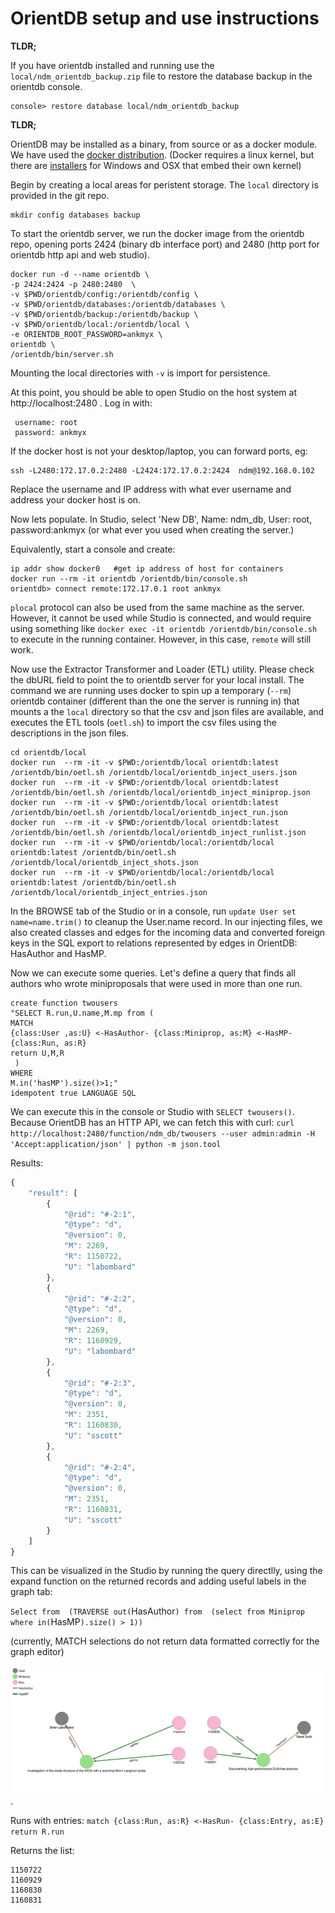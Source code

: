 # OrientDB setup and use instructions

**TLDR;**

If you have orientdb installed and running use
the `local/ndm_orientdb_backup.zip` file to restore the database backup in
the orientdb console. 

```
console> restore database local/ndm_orientdb_backup
```

**TLDR;**


OrientDB may be installed as a binary, from source or as a docker
module. We have used the [docker distribution](
https://www.linuxbabe.com/linux-server/install-docker-on-debian-8-jessie-server).
(Docker requires a linux kernel, but there are [installers](https://docs.docker.com/engine/installation/) for Windows
and OSX that embed their own kernel)

Begin by creating a local areas for peristent storage. 
The `local` directory is provided in the git repo.

    mkdir config databases backup

To start the orientdb server, we run the docker image from the
orientdb repo, opening ports
2424 (binary db interface port) and 2480 (http port for orientdb http
api and web studio).

```
docker run -d --name orientdb \
-p 2424:2424 -p 2480:2480  \
-v $PWD/orientdb/config:/orientdb/config \
-v $PWD/orientdb/databases:/orientdb/databases \
-v $PWD/orientdb/backup:/orientdb/backup \
-v $PWD/orientdb/local:/orientdb/local \
-e ORIENTDB_ROOT_PASSWORD=ankmyx \
orientdb \
/orientdb/bin/server.sh
```

Mounting the local directories with `-v` is import for persistence.

At this point, you should be able to open Studio on the host system at
http://localhost:2480 . Log in with:
```
 username: root
 password: ankmyx
```
If the docker host is not your desktop/laptop, you can forward ports, eg:

    ssh -L2480:172.17.0.2:2480 -L2424:172.17.0.2:2424  ndm@192.168.0.102

Replace the username and  IP address with what ever username and  address your docker host is on.

Now lets populate. In Studio, select 'New DB', Name: ndm_db, User:
root, password:ankmyx (or what ever you used when creating the
server.)

Equivalently, start a console and create:

```
ip addr show docker0   #get ip address of host for containers
docker run --rm -it orientdb /orientdb/bin/console.sh
orientdb> connect remote:172.17.0.1 root ankmyx
```
`plocal` protocol can also be used from the same machine as the
server. However, it cannot be used while Studio is connected, and
would require using something like `docker exec -it orientdb /orientdb/bin/console.sh` 
to execute in the running container. However, in this case, `remote`
will still work.

Now use the Extractor Transformer and Loader (ETL) utility. Please
check the dbURL field to point the to orientdb server for your local
install. The command we are running uses docker to spin up a temporary
(`--rm`) orientdb container (different than the one the server is
running in) that mounts a the `local` directory so that the csv and
json files are available, and executes the ETL tools (`oetl.sh`) to
import the csv files using the descriptions in the json files.

```
cd orientdb/local
docker run  --rm -it -v $PWD:/orientdb/local orientdb:latest /orientdb/bin/oetl.sh /orientdb/local/orientdb_inject_users.json
docker run  --rm -it -v $PWD:/orientdb/local orientdb:latest /orientdb/bin/oetl.sh /orientdb/local/orientdb_inject_miniprop.json
docker run  --rm -it -v $PWD:/orientdb/local orientdb:latest /orientdb/bin/oetl.sh /orientdb/local/orientdb_inject_run.json
docker run  --rm -it -v $PWD:/orientdb/local orientdb:latest /orientdb/bin/oetl.sh /orientdb/local/orientdb_inject_runlist.json
docker run  --rm -it -v $PWD/orientdb/local:/orientdb/local orientdb:latest /orientdb/bin/oetl.sh /orientdb/local/orientdb_inject_shots.json
docker run  --rm -it -v $PWD/orientdb/local:/orientdb/local orientdb:latest /orientdb/bin/oetl.sh  /orientdb/local/orientdb_inject_entries.json

```

In the BROWSE tab of the Studio or in a console, run
`update User set name=name.trim()` to cleanup the User.name record.
In our injecting files, we also created classes and edges for the
incoming data and converted foreign keys in the SQL export to
relations represented by edges in OrientDB: HasAuthor and HasMP.

Now we can execute some queries. Let's define a query that finds all
authors who wrote miniproposals that were used in more than one run.

``` 
create function twousers
"SELECT R.run,U.name,M.mp from (
MATCH
{class:User ,as:U} <-HasAuthor- {class:Miniprop, as:M} <-HasMP-{class:Run, as:R}
return U,M,R
 )
WHERE 
M.in('hasMP').size()>1;" 
idempotent true LANGUAGE SQL
```

We can execute this in the console or Studio with `SELECT
twousers()`. Because OrientDB has an HTTP API, we can fetch this with
curl:
`curl  http://localhost:2480/function/ndm_db/twousers --user admin:admin -H 'Accept:application/json' | python -m json.tool`

Results:

```js
{
    "result": [
        {
            "@rid": "#-2:1",
            "@type": "d",
            "@version": 0,
            "M": 2269,
            "R": 1150722,
            "U": "labombard"
        },
        {
            "@rid": "#-2:2",
            "@type": "d",
            "@version": 0,
            "M": 2269,
            "R": 1160929,
            "U": "labombard"
        },
        {
            "@rid": "#-2:3",
            "@type": "d",
            "@version": 0,
            "M": 2351,
            "R": 1160830,
            "U": "sscott"
        },
        {
            "@rid": "#-2:4",
            "@type": "d",
            "@version": 0,
            "M": 2351,
            "R": 1160831,
            "U": "sscott"
        }
    ]
}
```

This can be visualized in the Studio by running the query directlly,
using the expand function on the returned records and adding useful
labels in the graph tab:

`Select from  (TRAVERSE out(`HasAuthor`) from  (select from Miniprop where in(`HasMP`).size() > 1)) `

(currently, MATCH selections do not return data formatted correctly for the graph editor)

![two users graph](users_with_mp_in_two_runs.png)
.

Runs with entries:
`match {class:Run, as:R} <-HasRun- {class:Entry, as:E} return R.run`

Returns the list:
```
1150722
1160929
1160830
1160831
```

